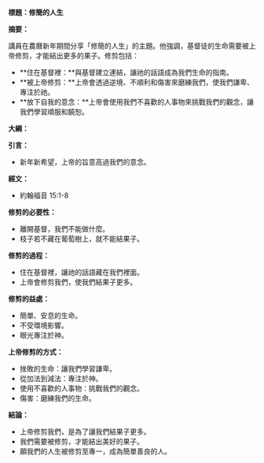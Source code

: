 **標題：修簡的人生**

**摘要：**

講員在農曆新年期間分享「修簡的人生」的主題。他強調，基督徒的生命需要被上帝修剪，才能結出更多的果子。修剪包括：

* **住在基督裡：**與基督建立連結，讓祂的話語成為我們生命的指南。
* **被上帝修剪：**上帝會透過逆境、不順利和傷害來磨練我們，使我們謙卑、專注於祂。
* **放下自我的意念：**上帝會使用我們不喜歡的人事物來挑戰我們的觀念，讓我們學習順服和饒恕。

**大綱：**

**引言：**
* 新年新希望，上帝的旨意高過我們的意念。

**經文：**
* 約翰福音 15:1-8

**修剪的必要性：**
* 離開基督，我們不能做什麼。
* 枝子若不藏在葡萄樹上，就不能結果子。

**修剪的過程：**
* 住在基督裡，讓祂的話語藏在我們裡面。
* 上帝會修剪我們，使我們結果子更多。

**修剪的益處：**
* 簡單、安息的生命。
* 不受環境影響。
* 眼光專注於神。

**上帝修剪的方式：**
* 挫敗的生命：讓我們學習謙卑。
* 從加法到減法：專注於神。
* 使用不喜歡的人事物：挑戰我們的觀念。
* 傷害：磨練我們的生命。

**結論：**
* 上帝修剪我們，是為了讓我們結果子更多。
* 我們需要被修剪，才能結出美好的果子。
* 願我們的人生被修剪至專一，成為簡單善良的人。